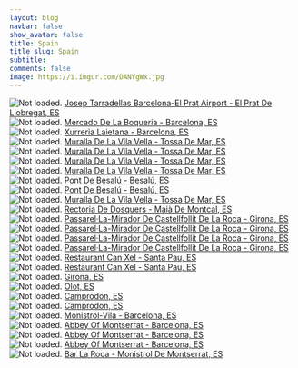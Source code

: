 ```yaml
---
layout: blog
navbar: false
show_avatar: false
title: Spain
title_slug: Spain
subtitle: 
comments: false
image: https://i.imgur.com/DANYgWx.jpg
---
```


<div class="img-container">
  <img src="https://i.imgur.com/wIxdGv5.jpg" alt="Not loaded." class="center-block">
  <a href="https://www.google.com/maps/search/?api=1&query=41.3043929,2.0737315" target="_blank">
    <span class="img-caption-corner" style="display: inline;">Josep Tarradellas Barcelona-El Prat Airport - El Prat De Llobregat, ES</span>
  </a>  
</div> 


<div class="img-container">
  <img src="https://i.imgur.com/YMnPvBe.jpg" alt="Not loaded." class="center-block">
  <a href="https://www.google.com/maps/search/?api=1&query=41.3818389,2.1716389" target="_blank">
    <span class="img-caption-corner" style="display: inline;">Mercado De La Boqueria - Barcelona, ES</span>
  </a>  
</div> 


<div class="img-container">
  <img src="https://i.imgur.com/8ZGaH1a.jpg" alt="Not loaded." class="center-block">
  <a href="https://www.google.com/maps/search/?api=1&query=41.3862389,2.1756000" target="_blank">
    <span class="img-caption-corner" style="display: inline;">Xurreria Laietana - Barcelona, ES</span>
  </a>  
</div> 


<div class="img-container">
  <img src="https://i.imgur.com/HEG1CEJ.jpg" alt="Not loaded." class="center-block">
  <a href="https://www.google.com/maps/search/?api=1&query=41.7160008,2.9332015" target="_blank">
    <span class="img-caption-corner" style="display: inline;">Muralla De La Vila Vella - Tossa De Mar, ES</span>
  </a>  
</div> 


<div class="img-container">
  <img src="https://i.imgur.com/t7omuPs.jpg" alt="Not loaded." class="center-block">
  <a href="https://www.google.com/maps/search/?api=1&query=41.7165386,2.9327356" target="_blank">
    <span class="img-caption-corner" style="display: inline;">Muralla De La Vila Vella - Tossa De Mar, ES</span>
  </a>  
</div> 


<div class="img-container">
  <img src="https://i.imgur.com/bRwgVk0.jpg" alt="Not loaded." class="center-block">
  <a href="https://www.google.com/maps/search/?api=1&query=41.7173900,2.9329610" target="_blank">
    <span class="img-caption-corner" style="display: inline;">Muralla De La Vila Vella - Tossa De Mar, ES</span>
  </a>  
</div> 


<div class="img-container">
  <img src="https://i.imgur.com/rxNrVSs.jpg" alt="Not loaded." class="center-block">
  <a href="https://www.google.com/maps/search/?api=1&query=41.7184311,2.9336411" target="_blank">
    <span class="img-caption-corner" style="display: inline;">Muralla De La Vila Vella - Tossa De Mar, ES</span>
  </a>  
</div> 


<div class="img-container">
  <img src="https://i.imgur.com/HqmE8JD.jpg" alt="Not loaded." class="center-block">
  <a href="https://www.google.com/maps/search/?api=1&query=42.1989334,2.7022046" target="_blank">
    <span class="img-caption-corner" style="display: inline;">Pont De Besalú - Besalú, ES</span>
  </a>  
</div> 


<div class="img-container">
  <img src="https://i.imgur.com/DANYgWx.jpg" alt="Not loaded." class="center-block">
  <a href="https://www.google.com/maps/search/?api=1&query=42.1994797,2.7011274" target="_blank">
    <span class="img-caption-corner" style="display: inline;">Pont De Besalú - Besalú, ES</span>
  </a>  
</div> 


<div class="img-container">
  <img src="https://i.imgur.com/uaxmPCY.jpg" alt="Not loaded." class="center-block">
  <a href="https://www.google.com/maps/search/?api=1&query=41.7159583,2.9330639" target="_blank">
    <span class="img-caption-corner" style="display: inline;">Muralla De La Vila Vella - Tossa De Mar, ES</span>
  </a>  
</div> 


<div class="img-container">
  <img src="https://i.imgur.com/LvHK3vX.jpg" alt="Not loaded." class="center-block">
  <a href="https://www.google.com/maps/search/?api=1&query=42.1953583,2.7531444" target="_blank">
    <span class="img-caption-corner" style="display: inline;">Rectoria De Dosquers - Maià De Montcal, ES</span>
  </a>  
</div> 


<div class="img-container">
  <img src="https://i.imgur.com/4eQvYz2.jpg" alt="Not loaded." class="center-block">
  <a href="https://www.google.com/maps/search/?api=1&query=42.2199593,2.5540143" target="_blank">
    <span class="img-caption-corner" style="display: inline;">Passarel·La-Mirador De Castellfollit De La Roca - Girona, ES</span>
  </a>  
</div> 


<div class="img-container">
  <img src="https://i.imgur.com/egugFMv.jpg" alt="Not loaded." class="center-block">
  <a href="https://www.google.com/maps/search/?api=1&query=42.2195674,2.5560067" target="_blank">
    <span class="img-caption-corner" style="display: inline;">Passarel·La-Mirador De Castellfollit De La Roca - Girona, ES</span>
  </a>  
</div> 


<div class="img-container">
  <img src="https://i.imgur.com/QROmkKy.jpg" alt="Not loaded." class="center-block">
  <a href="https://www.google.com/maps/search/?api=1&query=42.2171367,2.5143809" target="_blank">
    <span class="img-caption-corner" style="display: inline;">Passarel·La-Mirador De Castellfollit De La Roca - Girona, ES</span>
  </a>  
</div> 


<div class="img-container">
  <img src="https://i.imgur.com/bl3Z0tf.jpg" alt="Not loaded." class="center-block">
  <a href="https://www.google.com/maps/search/?api=1&query=42.2129348,2.5092196" target="_blank">
    <span class="img-caption-corner" style="display: inline;">Passarel·La-Mirador De Castellfollit De La Roca - Girona, ES</span>
  </a>  
</div> 


<div class="img-container">
  <img src="https://i.imgur.com/HaDn8D1.jpg" alt="Not loaded." class="center-block">
  <a href="https://www.google.com/maps/search/?api=1&query=42.1414315,2.5423098" target="_blank">
    <span class="img-caption-corner" style="display: inline;">Restaurant Can Xel - Santa Pau, ES</span>
  </a>  
</div> 


<div class="img-container">
  <img src="https://i.imgur.com/GMCXF8B.jpg" alt="Not loaded." class="center-block">
  <a href="https://www.google.com/maps/search/?api=1&query=42.1455743,2.5432444" target="_blank">
    <span class="img-caption-corner" style="display: inline;">Restaurant Can Xel - Santa Pau, ES</span>
  </a>  
</div> 


<div class="img-container">
  <img src="https://i.imgur.com/XkK3g8c.jpg" alt="Not loaded." class="center-block">
  <a href="https://www.google.com/maps/search/?api=1&query=42.2849206,2.5062766" target="_blank">
    <span class="img-caption-corner" style="display: inline;">Girona, ES</span>
  </a>  
</div> 


<div class="img-container">
  <img src="https://i.imgur.com/HBYjVES.jpg" alt="Not loaded." class="center-block">
  <a href="https://www.google.com/maps/search/?api=1&query=42.2896296,2.4768877" target="_blank">
    <span class="img-caption-corner" style="display: inline;">Olot, ES</span>
  </a>  
</div> 


<div class="img-container">
  <img src="https://i.imgur.com/v8GRZyF.jpg" alt="Not loaded." class="center-block">
  <a href="https://www.google.com/maps/search/?api=1&query=42.3218090,2.4791012" target="_blank">
    <span class="img-caption-corner" style="display: inline;">Camprodon, ES</span>
  </a>  
</div> 


<div class="img-container">
  <img src="https://i.imgur.com/lKYoi3u.jpg" alt="Not loaded." class="center-block">
  <a href="https://www.google.com/maps/search/?api=1&query=42.3218090,2.4791012" target="_blank">
    <span class="img-caption-corner" style="display: inline;">Camprodon, ES</span>
  </a>  
</div> 


<div class="img-container">
  <img src="https://i.imgur.com/hEC0o55.jpg" alt="Not loaded." class="center-block">
  <a href="https://www.google.com/maps/search/?api=1&query=41.6131095,1.8433455" target="_blank">
    <span class="img-caption-corner" style="display: inline;">Monistrol-Vila - Barcelona, ES</span>
  </a>  
</div> 


<div class="img-container">
  <img src="https://i.imgur.com/ngvaP8y.jpg" alt="Not loaded." class="center-block">
  <a href="https://www.google.com/maps/search/?api=1&query=41.5933784,1.8403609" target="_blank">
    <span class="img-caption-corner" style="display: inline;">Abbey Of Montserrat - Barcelona, ES</span>
  </a>  
</div> 


<div class="img-container">
  <img src="https://i.imgur.com/MLHOmY9.jpg" alt="Not loaded." class="center-block">
  <a href="https://www.google.com/maps/search/?api=1&query=41.5932796,1.8375044" target="_blank">
    <span class="img-caption-corner" style="display: inline;">Abbey Of Montserrat - Barcelona, ES</span>
  </a>  
</div> 


<div class="img-container">
  <img src="https://i.imgur.com/yFaXaRb.jpg" alt="Not loaded." class="center-block">
  <a href="https://www.google.com/maps/search/?api=1&query=41.5931568,1.8366423" target="_blank">
    <span class="img-caption-corner" style="display: inline;">Abbey Of Montserrat - Barcelona, ES</span>
  </a>  
</div> 


<div class="img-container">
  <img src="https://i.imgur.com/YLRHYUM.jpg" alt="Not loaded." class="center-block">
  <a href="https://www.google.com/maps/search/?api=1&query=41.6104472,1.8442028" target="_blank">
    <span class="img-caption-corner" style="display: inline;">Bar La Roca - Monistrol De Montserrat, ES</span>
  </a>  
</div> 

